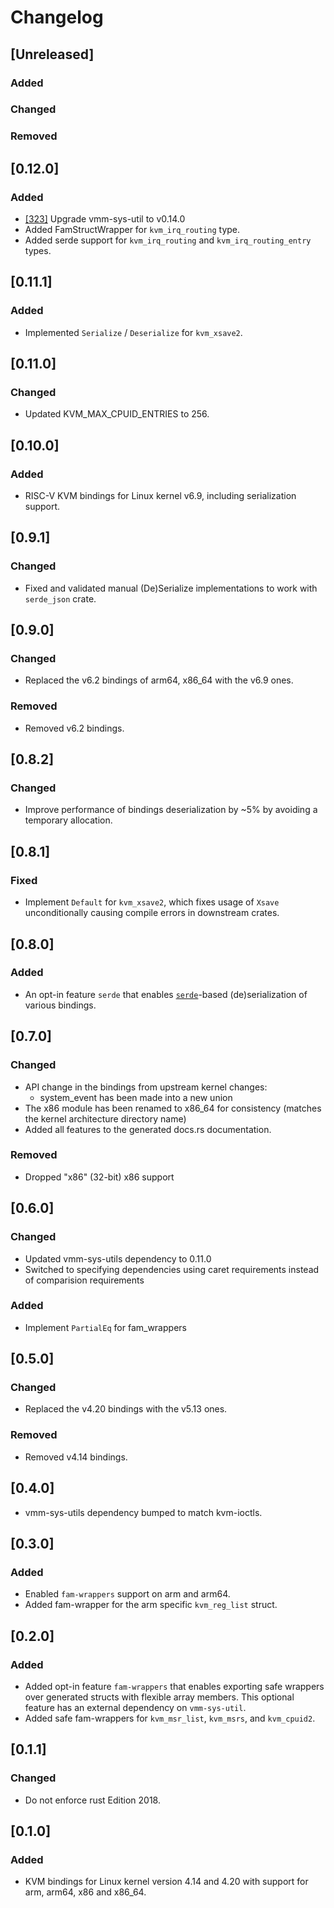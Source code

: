 # Changelog

## [Unreleased]

### Added

### Changed

### Removed

## [0.12.0]

### Added

- [[323]](https://github.com/rust-vmm/kvm/pull/323) Upgrade vmm-sys-util to v0.14.0
- Added FamStructWrapper for `kvm_irq_routing` type.
- Added serde support for `kvm_irq_routing` and `kvm_irq_routing_entry` types.

## [0.11.1]

### Added

- Implemented `Serialize` / `Deserialize` for `kvm_xsave2`.

## [0.11.0]

### Changed

- Updated KVM_MAX_CPUID_ENTRIES to 256.

## [0.10.0]

### Added

- RISC-V KVM bindings for Linux kernel v6.9, including serialization support.

## [0.9.1]

### Changed

- Fixed and validated manual (De)Serialize implementations to work with
  `serde_json` crate.

## [0.9.0]

### Changed

- Replaced the v6.2 bindings of arm64, x86\_64 with the v6.9 ones.

### Removed

- Removed v6.2 bindings.

## [0.8.2]

### Changed

- Improve performance of bindings deserialization by \~5% by avoiding
  a temporary allocation.

## [0.8.1]

### Fixed

- Implement `Default` for `kvm_xsave2`, which fixes usage of `Xsave`
  unconditionally causing compile errors in downstream crates.

## [0.8.0]

### Added

- An opt-in feature `serde` that enables [`serde`](https://serde.rs)-based
  (de)serialization of various bindings.

## [0.7.0]

### Changed
- API change in the bindings from upstream kernel changes:
  * system\_event has been made into a new union
- The x86 module has been renamed to x86\_64 for consistency (matches the kernel
  architecture directory name)
- Added all features to the generated docs.rs documentation.

### Removed

- Dropped "x86" (32-bit) x86 support

## [0.6.0]

### Changed

- Updated vmm-sys-utils dependency to 0.11.0
- Switched to specifying dependencies using caret requirements
  instead of comparision requirements

### Added

- Implement `PartialEq` for fam\_wrappers

## [0.5.0]

### Changed

- Replaced the v4.20 bindings with the v5.13 ones.

### Removed

- Removed v4.14 bindings.

## [0.4.0]

- vmm-sys-utils dependency bumped to match kvm-ioctls.

## [0.3.0]

### Added

- Enabled `fam-wrappers` support on arm and arm64.
- Added fam-wrapper for the arm specific `kvm_reg_list` struct.

## [0.2.0]

### Added

- Added opt-in feature `fam-wrappers` that enables exporting
  safe wrappers over generated structs with flexible array
  members. This optional feature has an external dependency
  on `vmm-sys-util`.
- Added safe fam-wrappers for `kvm_msr_list`, `kvm_msrs`,
  and `kvm_cpuid2`.

## [0.1.1]

### Changed

- Do not enforce rust Edition 2018.

## [0.1.0]

### Added

- KVM bindings for Linux kernel version 4.14 and 4.20 with
  support for arm, arm64, x86 and x86_64.
